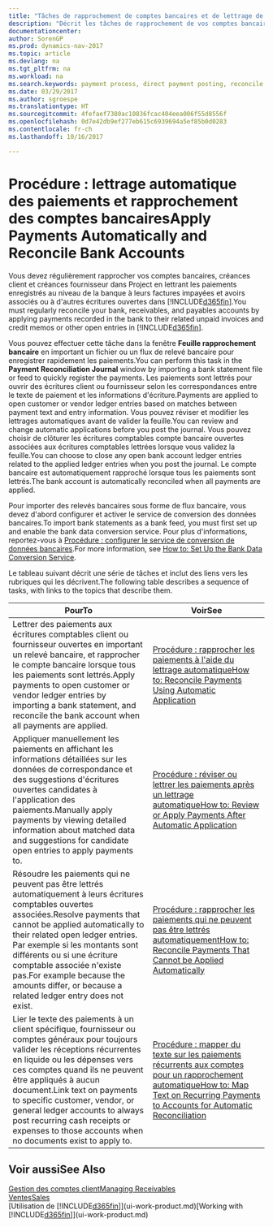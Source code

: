 ```yaml
---
title: "Tâches de rapprochement de comptes bancaires et de lettrage de paiements d'écritures connexes"
description: "Décrit les tâches de rapprochement de vos comptes bancaires, client, et fournisseur, valider des règlements ou des frais, et lettrer des paiements automatiquement."
documentationcenter: 
author: SorenGP
ms.prod: dynamics-nav-2017
ms.topic: article
ms.devlang: na
ms.tgt_pltfrm: na
ms.workload: na
ms.search.keywords: payment process, direct payment posting, reconcile payment, expenses, cash receipts
ms.date: 03/29/2017
ms.author: sgroespe
ms.translationtype: HT
ms.sourcegitcommit: 4fefaef7380ac10836fcac404eea006f55d8556f
ms.openlocfilehash: 0d7e42db9ef277eb615c6939694a5ef85b0d0283
ms.contentlocale: fr-ch
ms.lasthandoff: 10/16/2017

---
```

# <a name="apply-payments-automatically-and-reconcile-bank-accounts"></a><span data-ttu-id="670cf-103">Procédure : lettrage automatique des paiements et rapprochement des comptes bancaires</span><span class="sxs-lookup"><span data-stu-id="670cf-103">Apply Payments Automatically and Reconcile Bank Accounts</span></span>
<span data-ttu-id="670cf-104">Vous devez régulièrement rapprocher vos comptes bancaires, créances client et créances fournisseur dans Project en lettrant les paiements enregistrés au niveau de la banque à leurs factures impayées et avoirs associés ou à d'autres écritures ouvertes dans [!INCLUDE[d365fin](includes/d365fin_long_md.md)].</span><span class="sxs-lookup"><span data-stu-id="670cf-104">You must regularly reconcile your bank, receivables, and payables accounts by applying payments recorded in the bank to their related unpaid invoices and credit memos or other open entries in [!INCLUDE[d365fin](includes/d365fin_long_md.md)].</span></span>  

<span data-ttu-id="670cf-105">Vous pouvez effectuer cette tâche dans la fenêtre **Feuille rapprochement bancaire** en important un fichier ou un flux de relevé bancaire pour enregistrer rapidement les paiements.</span><span class="sxs-lookup"><span data-stu-id="670cf-105">You can perform this task in the **Payment Reconciliation Journal** window by importing a bank statement file or feed to quickly register the payments.</span></span> <span data-ttu-id="670cf-106">Les paiements sont lettrés pour ouvrir des écritures client ou fournisseur selon les correspondances entre le texte de paiement et les informations d'écriture.</span><span class="sxs-lookup"><span data-stu-id="670cf-106">Payments are applied to open customer or vendor ledger entries based on matches between payment text and entry information.</span></span> <span data-ttu-id="670cf-107">Vous pouvez réviser et modifier les lettrages automatiques avant de valider la feuille.</span><span class="sxs-lookup"><span data-stu-id="670cf-107">You can review and change automatic applications before you post the journal.</span></span> <span data-ttu-id="670cf-108">Vous pouvez choisir de clôturer les écritures comptables compte bancaire ouvertes associées aux écritures comptables lettrées lorsque vous validez la feuille.</span><span class="sxs-lookup"><span data-stu-id="670cf-108">You can choose to close any open bank account ledger entries related to the applied ledger entries when you post the journal.</span></span> <span data-ttu-id="670cf-109">Le compte bancaire est automatiquement rapproché lorsque tous les paiements sont lettrés.</span><span class="sxs-lookup"><span data-stu-id="670cf-109">The bank account is automatically reconciled when all payments are applied.</span></span>  

<span data-ttu-id="670cf-110">Pour importer des relevés bancaires sous forme de flux bancaire, vous devez d'abord configurer et activer le service de conversion des données bancaires.</span><span class="sxs-lookup"><span data-stu-id="670cf-110">To import bank statements as a bank feed, you must first set up and enable the bank data conversion service.</span></span> <span data-ttu-id="670cf-111">Pour plus d'informations, reportez-vous à [Procédure : configurer le service de conversion de données bancaires](bank-how-setup-bank-data-conversion-service.md).</span><span class="sxs-lookup"><span data-stu-id="670cf-111">For more information, see [How to: Set Up the Bank Data Conversion Service](bank-how-setup-bank-data-conversion-service.md).</span></span>  

<span data-ttu-id="670cf-112">Le tableau suivant décrit une série de tâches et inclut des liens vers les rubriques qui les décrivent.</span><span class="sxs-lookup"><span data-stu-id="670cf-112">The following table describes a sequence of tasks, with links to the topics that describe them.</span></span>  

| <span data-ttu-id="670cf-113">Pour</span><span class="sxs-lookup"><span data-stu-id="670cf-113">To</span></span> | <span data-ttu-id="670cf-114">Voir</span><span class="sxs-lookup"><span data-stu-id="670cf-114">See</span></span> |
| --- | --- |
| <span data-ttu-id="670cf-115">Lettrer des paiements aux écritures comptables client ou fournisseur ouvertes en important un relevé bancaire, et rapprocher le compte bancaire lorsque tous les paiements sont lettrés.</span><span class="sxs-lookup"><span data-stu-id="670cf-115">Apply payments to open customer or vendor ledger entries by importing a bank statement, and reconcile the bank account when all payments are applied.</span></span> |[<span data-ttu-id="670cf-116">Procédure : rapprocher les paiements à l'aide du lettrage automatique</span><span class="sxs-lookup"><span data-stu-id="670cf-116">How to: Reconcile Payments Using Automatic Application</span></span>](receivables-how-reconcile-payments-auto-application.md) |
| <span data-ttu-id="670cf-117">Appliquer manuellement les paiements en affichant les informations détaillées sur les données de correspondance et des suggestions d'écritures ouvertes candidates à l'application des paiements.</span><span class="sxs-lookup"><span data-stu-id="670cf-117">Manually apply payments by viewing detailed information about matched data and suggestions for candidate open entries to apply payments to.</span></span> |[<span data-ttu-id="670cf-118">Procédure : réviser ou lettrer les paiements après un lettrage automatique</span><span class="sxs-lookup"><span data-stu-id="670cf-118">How to: Review or Apply Payments After Automatic Application</span></span>](receivables-how-review-apply-payments-auto-application.md) |
| <span data-ttu-id="670cf-119">Résoudre les paiements qui ne peuvent pas être lettrés automatiquement à leurs écritures comptables ouvertes associées.</span><span class="sxs-lookup"><span data-stu-id="670cf-119">Resolve payments that cannot be applied automatically to their related open ledger entries.</span></span> <span data-ttu-id="670cf-120">Par exemple si les montants sont différents ou si une écriture comptable associée n'existe pas.</span><span class="sxs-lookup"><span data-stu-id="670cf-120">For example because the amounts differ, or because a related ledger entry does not exist.</span></span> |[<span data-ttu-id="670cf-121">Procédure : rapprocher les paiements qui ne peuvent pas être lettrés automatiquement</span><span class="sxs-lookup"><span data-stu-id="670cf-121">How to: Reconcile Payments That Cannot be Applied Automatically</span></span>](receivables-how-reconcile-payments-cannot-apply-auto.md) |
| <span data-ttu-id="670cf-122">Lier le texte des paiements à un client spécifique, fournisseur ou comptes généraux pour toujours valider les réceptions récurrentes en liquide ou les dépenses vers ces comptes quand ils ne peuvent être appliqués à aucun document.</span><span class="sxs-lookup"><span data-stu-id="670cf-122">Link text on payments to specific customer, vendor, or general ledger accounts to always post recurring cash receipts or expenses to those accounts when no documents exist to apply to.</span></span> |[<span data-ttu-id="670cf-123">Procédure : mapper du texte sur les paiements récurrents aux comptes pour un rapprochement automatique</span><span class="sxs-lookup"><span data-stu-id="670cf-123">How to: Map Text on Recurring Payments to Accounts for Automatic Reconciliation</span></span>](receivables-how-map-text-recurring-payments-accounts-auto-reconcilliation.md) |

## <a name="see-also"></a><span data-ttu-id="670cf-124">Voir aussi</span><span class="sxs-lookup"><span data-stu-id="670cf-124">See Also</span></span>
[<span data-ttu-id="670cf-125">Gestion des comptes client</span><span class="sxs-lookup"><span data-stu-id="670cf-125">Managing Receivables</span></span>](receivables-manage-receivables.md)  
[<span data-ttu-id="670cf-126">Ventes</span><span class="sxs-lookup"><span data-stu-id="670cf-126">Sales</span></span>](sales-manage-sales.md)  
<span data-ttu-id="670cf-127">[Utilisation de [!INCLUDE[d365fin](includes/d365fin_md.md)]](ui-work-product.md)</span><span class="sxs-lookup"><span data-stu-id="670cf-127">[Working with [!INCLUDE[d365fin](includes/d365fin_md.md)]](ui-work-product.md)</span></span>

